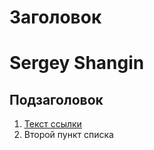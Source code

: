 # Заголовок
# Sergey Shangin
## Подзаголовок

1. [Текст ссылки](цель_ссылки)
1. Второй пункт списка
